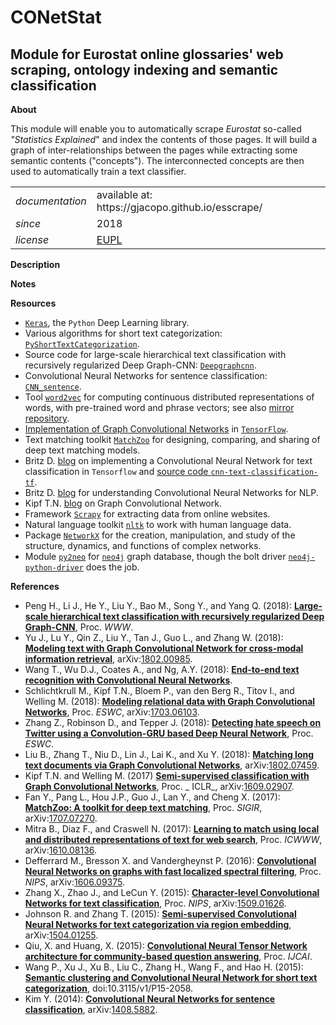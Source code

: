 CONetStat
=========

Module for Eurostat online glossaries' web scraping, ontology indexing and semantic classification
---

**About**

This module will enable you to automatically scrape _Eurostat_ so-called  _"Statistics Explained_" and index the contents of those pages. It will build a graph of inter-relationships between the pages while extracting some semantic contents ("concepts"). The interconnected concepts are then used to automatically train a text classifier.

<table align="center">
    <tr> <td align="left"><i>documentation</i></td> <td align="left">available at: https://gjacopo.github.io/esscrape/</td> </tr> 
    <tr> <td align="left"><i>since</i></td> <td align="left">2018</td> </tr> 
    <tr> <td align="left"><i>license</i></td> <td align="left"><a href="https://joinup.ec.europa.eu/sites/default/files/eupl1.1.-licence-en_0.pdfEUPL">EUPL</a> </td> </tr> 
</table>


**<a name="Description"></a>Description**

**<a name="Notes"></a>Notes**

**<a name="Resources"></a>Resources**

* [`Keras`](https://keras.io), the `Python` Deep Learning library.
* Various algorithms for short text categorization: [`PyShortTextCategorization`](https://github.com/stephenhky/PyShortTextCategorization).
* Source code for large-scale hierarchical text classification with recursively regularized Deep Graph-CNN: [`Deepgraphcnn`](https://github.com/HKUST-KnowComp/DeepGraphCNNforTexts).
* Convolutional Neural Networks for sentence classification: [`CNN_sentence`](https://github.com/yoonkim/CNN_sentence).
* Tool [`word2vec`](https://code.google.com/archive/p/word2vec/) for computing continuous distributed representations of words, with pre-trained word and phrase vectors; see also [mirror repository](https://github.com/mmihaltz/word2vec-GoogleNews-vectors).
* [Implementation of Graph Convolutional Networks](https://github.com/tkipf/gcn) in [`TensorFlow`](https://www.tensorflow.org).
* Text matching toolkit [`MatchZoo`](https://github.com/faneshion/MatchZoo) for designing, comparing, and sharing of deep text matching models.
* Britz D. [blog](http://www.wildml.com/2015/12/implementing-a-cnn-for-text-classification-in-tensorflow/) on implementing a Convolutional Neural Network for text classification in `Tensorflow` and [source code `cnn-text-classification-tf`](https://github.com/dennybritz/cnn-text-classification-tf).
* Britz D. [blog](http://www.wildml.com/2015/11/understanding-convolutional-neural-networks-for-nlp/) for understanding Convolutional Neural Networks for NLP.
* Kipf T.N. [blog](https://tkipf.github.io/graph-convolutional-networks/) on Graph Convolutional Network.
* Framework [`Scrapy`](https://scrapy.org) for extracting data from online websites.
* Natural language toolkit [`nltk`](http://www.nltk.org/) to work with human language data.
* Package [`NetworkX`](https://networkx.github.io/) for the creation, manipulation, and study of the structure, dynamics, and functions of complex networks.
* Module [`py2neo`](http://py2neo.org/v3/) for [`neo4j`](https://neo4j.com/) graph database, though the bolt driver [`neo4j-python-driver`](https://github.com/neo4j/neo4j-python-driver) does the job.

**<a name="References"></a>References**

* Peng H., Li J., He Y., Liu Y., Bao M., Song Y., and Yang Q. (2018): [**Large-scale hierarchical text classification with recursively regularized Deep Graph-CNN**](http://www.cse.ust.hk/~yqsong/papers/2018-WWW-Text-GraphCNN.pdf), Proc. _WWW_.
* Yu J., Lu Y., Qin Z., Liu Y., Tan J., Guo L., and Zhang W. (2018): [**Modeling text with Graph Convolutional Network for cross-modal information retrieval**](https://arxiv.org/pdf/1802.00985.pdf), arXiv:[1802.00985](https://arxiv.org/abs/1802.00985).
* Wang T., Wu D.J., Coates A., and Ng, A.Y. (2018): [**End-to-end text recognition with Convolutional Neural Networks**](https://crypto.stanford.edu/~dwu4/papers/TextRecogCNN.pdf).
* Schlichtkrull M., Kipf T.N., Bloem P., van den Berg R., Titov I., and Welling M. (2018): [**Modeling relational data with Graph Convolutional Networks**](https://arxiv.org/pdf/1703.06103.pdf), Proc. _ESWC_, arXiv:[1703.06103](https://arxiv.org/abs/1703.06103).
* Zhang Z., Robinson D., and  Tepper J. (2018): [**Detecting hate speech on Twitter using a Convolution-GRU based Deep Neural Network**](https://2018.eswc-conferences.org/wp-content/uploads/2018/02/ESWC2018_paper_48.pdf), Proc. _ESWC_.
* Liu B., Zhang T., Niu D., Lin J., Lai K., and Xu Y. (2018): [**Matching long text documents via Graph Convolutional Networks**](https://arxiv.org/pdf/1802.07459.pdf), arXiv:[1802.07459](https://arxiv.org/abs/1802.07459).
* Kipf T.N. and Welling M. (2017) [**Semi-supervised classification with Graph Convolutional Networks**](https://arxiv.org/pdf/1609.02907.pdf), Proc. _ ICLR_, arXiv:[1609.02907](https://arxiv.org/abs/1609.02907).
* Fan Y., Pang L.,  Hou J.P., Guo J., Lan Y., and Cheng X. (2017): [**MatchZoo: A toolkit for deep text matching**](https://arxiv.org/pdf/1707.07270.pdf), Proc. _SIGIR_, arXiv:[1707.07270](https://arxiv.org/abs/1707.07270).
* Mitra B., Diaz F., and Craswell N. (2017): [**Learning to match using local and distributed representations of text for web search**](https://arxiv.org/pdf/1610.08136.pdf), Proc. _ICWWW_, arXiv:[1610.08136](https://arxiv.org/abs/1610.08136).
* Defferrard M., Bresson X. and Vandergheynst P. (2016): [**Convolutional Neural Networks on graphs with fast localized spectral filtering**](https://arxiv.org/pdf/1606.09375), Proc. _NIPS_, arXiv:[1606.09375](https://arxiv.org/abs/1606.09375).
* Zhang X., Zhao J., and LeCun Y. (2015): [**Character-level Convolutional Networks for text classification**](https://arxiv.org/pdf/1509.01626.pdf), Proc. _NIPS_, arXiv:[1509.01626](https://arxiv.org/abs/1509.01626).
* Johnson R. and Zhang T. (2015): [**Semi-supervised Convolutional Neural Networks for text categorization via region embedding**](https://arxiv.org/pdf/1504.01255.pdf), arXiv:[1504.01255](https://arxiv.org/abs/1504.01255).
* Qiu, X. and Huang, X. (2015): [**Convolutional Neural Tensor Network architecture for community-based question answering**](https://www.ijcai.org/Proceedings/15/Papers/188.pdf), Proc. _IJCAI_.
* Wang P., Xu J., Xu B., Liu C., Zhang H., Wang F., and Hao H. (2015): [**Semantic clustering and Convolutional Neural Network for short text categorization**](http://www.aclweb.org/anthology/P15-2058), doi:10.3115/v1/P15-2058. 
* Kim Y. (2014): [**Convolutional Neural Networks for sentence classification**](https://arxiv.org/pdf/1408.5882.pdf), arXiv:[1408.5882](https://arxiv.org/abs/1408.5882).
